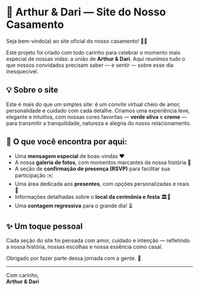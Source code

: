 # 💍 Arthur & Dari — Site do Nosso Casamento

Seja bem-vindo(a) ao site oficial do nosso casamento! 🌿✨

Este projeto foi criado com todo carinho para celebrar o momento mais especial de nossas vidas: a união de **Arthur & Dari**. Aqui reunimos tudo o que nossos convidados precisam saber — e sentir — sobre esse dia inesquecível.

## 💡 Sobre o site

Este é mais do que um simples site: é um convite virtual cheio de amor, personalidade e cuidado com cada detalhe. Criamos uma experiência leve, elegante e intuitiva, com nossas cores favoritas — **verde oliva** e **creme** — para transmitir a tranquilidade, natureza e alegria do nosso relacionamento.

## 📌 O que você encontra por aqui:

- Uma **mensagem especial** de boas-vindas ❤️  
- A nossa **galeria de fotos**, com momentos marcantes da nossa história 📸  
- A seção de **confirmação de presença (RSVP)** para facilitar sua participação ✉️  
- Uma área dedicada aos **presentes**, com opções personalizadas e reais 🎁  
- Informações detalhadas sobre o **local da cerimônia e festa** 🏛️🎉  
- Uma **contagem regressiva** para o grande dia! ⏳  

## ✨ Um toque pessoal

Cada seção do site foi pensada com amor, cuidado e intenção — refletindo a nossa história, nossas escolhas e nossa essência como casal.

Obrigado por fazer parte dessa jornada com a gente. 💚

---

Com carinho,  
**Arthur & Dari**

